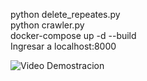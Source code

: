 python delete_repeates.py<br>
python crawler.py<br>
docker-compose up -d --build<br>
Ingresar a localhost:8000<br>

![Video Demostracion](https://youtu.be/ooAfiS1p47g)